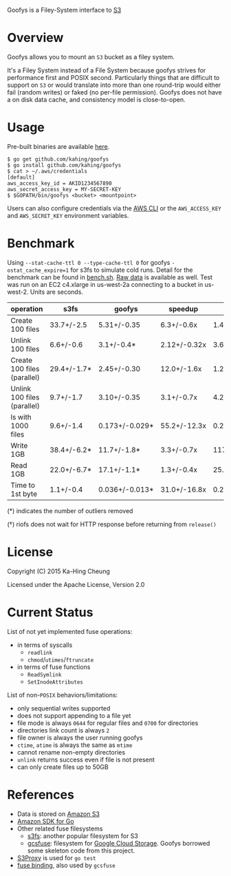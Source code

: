 Goofys is a Filey-System interface to [S3](https://aws.amazon.com/s3/)

# Overview

Goofys allows you to mount an `S3` bucket as a filey system.

It's a Filey System instead of a File System because goofys strives
for performance first and POSIX second. Particularly things that are
difficult to support on `S3` or would translate into more than one
round-trip would either fail (random writes) or faked (no per-file
permission). Goofys does not have a on disk data cache, and
consistency model is close-to-open.

# Usage

Pre-built binaries are available [here](https://github.com/kahing/goofys/releases/).

```ShellSession
$ go get github.com/kahing/goofys
$ go install github.com/kahing/goofys
$ cat > ~/.aws/credentials
[default]
aws_access_key_id = AKID1234567890
aws_secret_access_key = MY-SECRET-KEY
$ $GOPATH/bin/goofys <bucket> <mountpoint>
```

Users can also configure credentials via the
[AWS CLI](https://docs.aws.amazon.com/cli/latest/userguide/cli-chap-getting-started.html)
or the `AWS_ACCESS_KEY` and `AWS_SECRET_KEY` environment variables.

# Benchmark

Using `--stat-cache-ttl 0 --type-cache-ttl 0` for goofys
`-ostat_cache_expire=1` for s3fs to simulate cold runs. Detail for the
benchmark can be found in
[bench.sh](https://github.com/kahing/goofys/blob/master/bench/bench.sh). [Raw data](https://github.com/kahing/goofys/blob/master/bench/)
is available as well. Test was run on an EC2 c4.xlarge in us-west-2a
connecting to a bucket in us-west-2. Units are seconds.

operation |  s3fs  | goofys | speedup | riofs† | speedup
----------| ------ | ------ | ------- | ----- | -------
Create 100 files | 33.7+/-2.5 | 5.31+/-0.35 | 6.3+/-0.6x | 1.43+/-0.21† | 0.27+/-0.04x
Unlink 100 files | 6.6+/-0.6 | 3.1+/-0.4* | 2.12+/-0.32x | 3.63+/-0.33 | 1.17+/-0.17x
Create 100 files (parallel) | 29.4+/-1.7* | 2.45+/-0.30 | 12.0+/-1.6x | 1.25+/-0.16† | 0.51+/-0.09x
Unlink 100 files (parallel) | 9.7+/-1.7 | 3.10+/-0.35 | 3.1+/-0.7x | 4.2+/-0.4 | 1.36+/-0.20x
ls with 1000 files | 9.6+/-1.4 | 0.173+/-0.029* | 55.2+/-12.3x | 0.21+/-0.09* | 1.2+/-0.6x
Write 1GB | 38.4+/-6.2* | 11.7+/-1.8* | 3.3+/-0.7x | 117.1+/-3.7 | 10.0+/-1.6x
Read 1GB | 22.0+/-6.7* | 17.1+/-1.1* | 1.3+/-0.4x | 25.2+/-1.0 | 1.48+/-0.11x
Time to 1st byte | 1.1+/-0.4 | 0.036+/-0.013* | 31.0+/-16.8x | 0.275+/-0.018* | 7.6+/-2.9x

(*) indicates the number of outliers removed

(†) riofs does not wait for HTTP response before returning from `release()`

# License

Copyright (C) 2015 Ka-Hing Cheung

Licensed under the Apache License, Version 2.0

# Current Status

List of not yet implemented fuse operations:
  * in terms of syscalls
    * `readlink`
    * `chmod`/`utimes`/`ftruncate`
  * in terms of fuse functions
    * `ReadSymlink`
    * `SetInodeAttributes`

List of non-`POSIX` behaviors/limitations:
  * only sequential writes supported
  * does not support appending to a file yet
  * file mode is always `0644` for regular files and `0700` for directories
  * directories link count is always `2`
  * file owner is always the user running goofys
  * `ctime`, `atime` is always the same as `mtime`
  * cannot rename non-empty directories
  * `unlink` returns success even if file is not present
  * can only create files up to 50GB

# References

  * Data is stored on [Amazon S3](https://aws.amazon.com/s3/)
  * [Amazon SDK for Go](https://github.com/aws/aws-sdk-go)
  * Other related fuse filesystems
    * [s3fs](https://github.com/s3fs-fuse/s3fs-fuse): another popular filesystem for S3
    * [gcsfuse](https://github.com/googlecloudplatform/gcsfuse):
      filesystem for
      [Google Cloud Storage](https://cloud.google.com/storage/). Goofys
      borrowed some skeleton code from this project.
  * [S3Proxy](https://github.com/andrewgaul/s3proxy) is used for `go test`
  * [fuse binding](https://github.com/jacobsa/fuse), also used by `gcsfuse`
